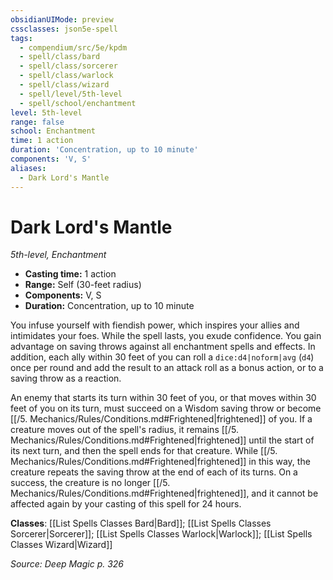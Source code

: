 ```yaml
---
obsidianUIMode: preview
cssclasses: json5e-spell
tags:
  - compendium/src/5e/kpdm
  - spell/class/bard
  - spell/class/sorcerer
  - spell/class/warlock
  - spell/class/wizard
  - spell/level/5th-level
  - spell/school/enchantment
level: 5th-level
range: false
school: Enchantment
time: 1 action
duration: 'Concentration, up to 10 minute'
components: 'V, S'
aliases:
  - Dark Lord's Mantle
---
```

# Dark Lord's Mantle
*5th-level, Enchantment*  

- **Casting time:** 1 action
- **Range:** Self (30-feet radius)
- **Components:** V, S
- **Duration:** Concentration, up to 10 minute

You infuse yourself with fiendish power, which inspires your allies and intimidates your foes. While the spell lasts, you exude confidence. You gain advantage on saving throws against all enchantment spells and effects. In addition, each ally within 30 feet of you can roll a `dice:d4|noform|avg` (`d4`) once per round and add the result to an attack roll as a bonus action, or to a saving throw as a reaction.

An enemy that starts its turn within 30 feet of you, or that moves within 30 feet of you on its turn, must succeed on a Wisdom saving throw or become [[/5. Mechanics/Rules/Conditions.md#Frightened\|frightened]] of you. If a creature moves out of the spell's radius, it remains [[/5. Mechanics/Rules/Conditions.md#Frightened\|frightened]] until the start of its next turn, and then the spell ends for that creature. While [[/5. Mechanics/Rules/Conditions.md#Frightened\|frightened]] in this way, the creature repeats the saving throw at the end of each of its turns. On a success, the creature is no longer [[/5. Mechanics/Rules/Conditions.md#Frightened\|frightened]], and it cannot be affected again by your casting of this spell for 24 hours.

**Classes**: [[List Spells Classes Bard\|Bard]]; [[List Spells Classes Sorcerer\|Sorcerer]]; [[List Spells Classes Warlock\|Warlock]]; [[List Spells Classes Wizard\|Wizard]]

*Source: Deep Magic p. 326*
